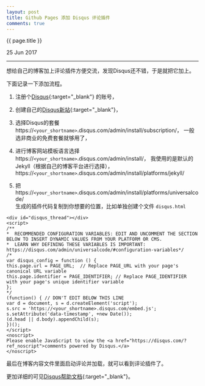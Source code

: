 ```yaml
---
layout: post
title: Github Pages 添加 Disqus 评论插件
comments: true
---
```


{{ page.title }}
<p class="meta">25 Jun 2017</p>
<hr>

想给自己的博客加上评论插件方便交流，发现Disqus还不错，于是就把它加上。

下面记录一下添加流程。

1. 注册个[Disqus](https://disqus.com/profile/signup/){:target="_blank"} 的账号，

2. 创建自己的[Disqus新站](https://disqus.com/admin/create/){:target="_blank"}，

3. 选择Disqus的套餐 <br> https://```<your_shortname>```.disqus.com/admin/install/subscription/，
	一般选非商业的免费套餐就够用了，

4. 进行博客网站模板语言选择	https://```<your_shortname>```.disqus.com/admin/install/，
	我使用的是默认的Jekyll（根据自己的博客平台进行选择），<br> https://```<your_shortname>```.disqus.com/admin/install/platforms/jekyll/

5. 把 https://```<your_shortname>```.disqus.com/admin/install/platforms/universalcode/ 	
	生成的插件代码复制到你想要的位置，比如单独创建个文件 ```disqus.html```

```
<div id="disqus_thread"></div>
<script>
/**
*  RECOMMENDED CONFIGURATION VARIABLES: EDIT AND UNCOMMENT THE SECTION BELOW TO INSERT DYNAMIC VALUES FROM YOUR PLATFORM OR CMS.
*  LEARN WHY DEFINING THESE VARIABLES IS IMPORTANT: https://disqus.com/admin/universalcode/#configuration-variables*/
/*
var disqus_config = function () {
this.page.url = PAGE_URL;  // Replace PAGE_URL with your page's canonical URL variable
this.page.identifier = PAGE_IDENTIFIER; // Replace PAGE_IDENTIFIER with your page's unique identifier variable
};
*/
(function() { // DON'T EDIT BELOW THIS LINE
var d = document, s = d.createElement('script');
s.src = 'https://<your_shortname>.disqus.com/embed.js';
s.setAttribute('data-timestamp', +new Date());
(d.head || d.body).appendChild(s);
})();
</script>
<noscript>
Please enable JavaScript to view the <a href="https://disqus.com/?ref_noscript">comments powered by Disqus.</a>
</noscript>
```

最后在博客内容文件里面启动评论并加载，就可以看到评论插件了。

更加详细的可见[Disqus帮助文档](https://help.disqus.com/customer/portal/articles/466208-what-s-a-shortname-){:target="_blank"}。

